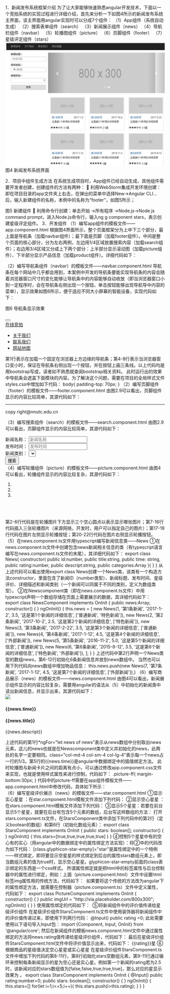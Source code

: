 1．新闻发布系统框架介绍
为了让大家能够快速熟悉angular开发技术，下面以一个竞拍系统的实现过程进行详细介绍，首先来分析一下如图4所示的新闻发布系统主界面，该主界面用angular实现时可以分成7个组件：
（1）App组件（系统自动生成）
（2）搜索表单组件（search）
（3）新闻展示组件（news）
（4）导航栏组件（navbar）
（5）轮播图组件（picture）
（6）页脚组件（footer）
（7）星级评定组件（stars）
 ![](/assets/24.JPG)
图4 新闻发布系统界面

2．项目中组件生成方法
在系统生成项目时，App组件已经自动生成，其他组件需要开发者创建，创建组件的方法有两种：
	利用WebStorm集成开发环境创建：即在项目目录的app文件夹上右击，在弹出的菜单中选择New→Angular CLI…后，输入新建组件的名称，本例中的名称为“footer”，如图5所示；
 
图5 新建组件
	利用命令行创建：单击开始 →所有程序 →Node.js→Node.js command prompt，进入Node.js命令行，输入ng  g component stars，表示创建星级评定组件。
3．开发组件
（1）编写app组件的模板文件——app.component.html
根据图4界面所示，整个页面框架分为上中下三个部分，最上面是导航条（加载navbar组件）；最下面是页脚（加载footer组件）。中间是整个页面的核心部分，分为左右两例，左边用1/4区域放置搜索内容（加载search组件）；右边用3/4区域又分成上下两个部分：上半部分显示滚动图（加载picture组件）、下半部分显示产品信息（加载product组件）。详细代码如下：
<app-navbar></app-navbar>
<div class="container">
  <div class="row">
      <div class="col-md-3">
          <app-search></app-search>
      </div>
      <div class="col-md-9">
          <div class="row">
              <app-picture></app-picture>
          </div>
          <div class="row">
              <app-product></app-product>
          </div>
      </div>
  </div>
</div>
<app-footer></app-footer>
（2）编写导航条组件（navbar）的模板文件——navbar.component.html
导航条在每个网站中几乎都会用到，本案例中开发的导航条要能实现导航条的内容会随着浏览器窗口尺寸的变化能够让导航条中的内容能够自动收放（即当浏览器窗口小到一定程序时，会在导航条右侧出现一个按钮，单击按钮能够出现导航导中内容的菜单），显示效果如图6所示，便于适应不同大小屏幕的智能设备，实现代码如下：
 
图6 导航条显示效果
<nav class="navbar navbar-inverse navbar-fixed-top">
<div class="container">
        <div class="nav-header">
            <button type="button" class="navbar-toggle" data-toggle="collapse" data-target=".navbb">
                <span class="icon-bar"></span>
                <span class="icon-bar"></span>
                <span class="icon-bar"></span>
            </button>
        </div>
        <div class="navbar-header">
            <a class="navbar-brand" href="#">在线竞拍</a>
        </div>
        <div class="collapse navbar-collapse navbb">
            <ul class="nav navbar-nav">
                <li><a href="#">关于我们</a></li>
                <li><a href="#">联系我们</a></li>
                <li><a href="#">网站地图</a></li>
            </ul>
        </div>
    </div>
</nav>
第1行表示在加载一个固定在浏览器上方边缘的导航条；第4-8行表示当浏览器窗口变小时，保证在导航条右侧出现一个按钮，并在按钮上画三条线。以上代码均是用bootstrap写成，读者如不熟悉就查阅bootstrap相关资料。
此时运行出的效果中导航条会遮盖下面模块的内容。为了解决这个问题，需要在项目的全局样式文件styles.css中增加如下代码：
body{
    padding-top: 70px;
}
（2）编写页脚组件（footer）的模板文件——footer.component.html
由图2.9可以看出，页脚组件显示的内容比较简单，其源代码如下：
<div class="container">
  <hr>
  <footer>
    <div class="row">
      <div class="col-lg-12">
        <p> copy right@nnutc.edu.cn </p>
      </div>
   </div>
 </footer>
</div>

（3）编写搜索组件（search）的模板文件——search.component.html
由图2.9可以看出，页脚组件显示的内容比较简单，其源代码如下：
<form name="searchForm" role="form">
  <div class="form-group">
    <label for="newsTitle">新闻名称：</label>
    <input type="text" id="newsTitle" placeholder="新闻名称" class="form-control">
  </div>
  <div class="form-group">
    <label for="newsPrice">发布时间：</label>
    <input type="number" id="newsPrice" placeholder="发布时间" class="form-control">
  </div>
  <div class="form-group">
    <label for="newsCatgoery">新闻类别：</label>
    <select   id="newsCatgoery"  class="form-control"></select>
  </div>
  <div class="form-group">
    <button type="submit" class="btn btn-promary btn-block">搜索</button>
  </div>
</form>
（4）编写轮播组件（picture）的模板文件——picture.component.html
由图4可以看出，轮播组件显示的内容比较复杂，其源代码如下：
<div class="carousel slide" data-ride="carousel">
    <ol class="carousel-indicators">
        <li class="active"></li>
        <li></li>
        <li></li>
    </ol>
    <div class="carousel-inner">
        <div class="item active">
            <img class="slide-image" src="http://via.placeholder.com/800x300" alt="">
        </div>
        <div class="item">
            <img class="slide-image" src="http://via.placeholder.com/800x300" alt="">
        </div>
        <div class="item">
            <img class="slide-image" src="http://via.placeholder.com/800x300" alt="">
        </div>
        <a class="left carousel-control" href="javascript:$('.carousel').carousel('prev')">
            <span class="glyphicon glyphicon-chevron-left"></span>
        </a>
        <a class="right carousel-control" href="javascript:$('.carousel').carousel('next')">
            <span class="glyphicon glyphicon-chevron-right"></span>
        </a>
    </div>
</div>
第2-6行代码是在轮播图片下方显示三个空心圆点以表示显示哪张图片；第7-16行代码插入三张轮播图片（来源网络，开发时，用户可以指定自己的图片）；第17-19行代码在图片左侧显示轮播按钮；第20-22行代码在图片右侧显示轮播按钮。
（5）在news.component.ts文件用typescript编写新闻信息类——News
①在news.component.ts文件中创建包含news新闻相关信息的类（有typescript语言编写在news.component.ts文件的末尾），其详细代码如下：
export class News{
  constructor(
      public id:number,
      public title:string,
      public time: string,
      public rating:number,
      public descript:string,
      public categories:Array<string>
  ){    
  }
}
从上述代码可以看出使用export class News创建一个News类，该类有一个构造方法constructor，里面包含了新闻ID（number类型）、新闻标题、发布时间、星级评价、详细描述和新闻类别（一个新闻可以同属于不同的类别，定义为数组类型）。
②在Newscomponent类（即在news.component.ts文件）中用typescript声明一个数组存储在页面上需要展示的数据，其详细代码如下：
export class NewsComponent implements OnInit {
  public  news:Array<News>;
  constructor() { }
  ngOnInit() {
   this.news = [
      new News(1, '第1条新闻', '2017-1-2', 3.5, '这是第1个新闻的详细信息', ['普通新闻', '特色新闻']),
      new News(2, '第2条新闻', '2017-10-2', 2.5, '这是第2个新闻的详细信息', ['特色新闻']),
      new News(3, '第3条新闻', '2017-2-22', 3.5, '这是第3个新闻的详细信息', ['普通新闻']),
      new News(4, '第4条新闻', '2017-1-12', 4.5, '这是第4个新闻的详细信息', ['外部新闻']),
      new News(5, '第5条新闻', '2016-11-2', 5.0, '这是第5个新闻的详细信息', ['普通新闻']),
      new News(6, '第6条新闻', '2015-8-12', 3.5, '这是第6个新闻的详细信息', ['特色新闻', '外部新闻']),
    ];  }
}
上述代码中第2行声明一个News类型的数组news，第6-12行初始化6条新闻信息并放到news数组中。
当然也可以用下列代码向news数组中增加物品信息：
this.news.push(new News(7, '第7条新闻', '2017-1-12', 4.5, '这是第7个新闻的详细信息', ['外部新闻']),)
（6）编写商品展示（news）的模板文件——news.component.html
由图4可以看出，新闻展示组件显示的内容比较复杂，需要用angular的语法从（5）中初始化的新闻类中读出新闻信息，并显示出来，其源代码如下：
<div *ngFor="let news of news" class="col-md-4 col-sm-4 col-lg-4">
    <div class="thumbnail">
        <img src="http://via.placeholder.com/320x150">
        <div class="caption">
            <h4 class="pull-right">{{news.time}}</h4>
            <h4><a>{{news.title}}</a></h4>
            <p>{{news.descript}}</p>
        </div>
        <div>
            <app-stars></app-stars>
        </div>
    </div>
</div>
上述代码的第1行*ngFor="let news of news"表示从news数组中分别取出news元素，这儿的news也就是在Newscomponent类中定义并初始化的news，此两处的名字一定要相同。class="col-md-4 col-sm-4 col-lg-4"表示每一个news占一行的1/3。第5行的{{news.time}}是angular中数据绑定中的插值绑定方法。
此时轮播图与新闻卡片之间的距离有点小，可以通过修改app.component.css文件来实现，也就是使用样式属性来进行控制，代码如下：
.picture-ff{
    margin-bottom:30px;
}
代码中的picture-ff需要在app组件模板文件——app.component.html中修改代码，具体如下所示：
<div class="row picture-ff">
     <app-picture></app-picture>
</div>
（6）编写星级评价展示（news）的模板文件——star.component.html
①显示实心星星 ：在star.component.html模板文件添加下列代码：
<span class="glyphicon glyphicon-star"></span>
②显示空心星星 ：在stars.component.html模板文件添加下列代码：
<span class="glyphicon glyphicon-star glyphicon-star-empty"></span>
③显示5个星星：若要在前台显示5个星星，就要在后台有包含5个元素的数组，后台写这样数组的方法：
打开stars.component.ts文件，在StarsComponent类中添加下列代码中的第2行（定义boolean的数组）和第6行（初始化数组元素）：
export class StarsComponent implements OnInit {
    public stars: boolean[];
    constructor() {
    }
    ngOnInit() {
        this.stars=[true,true,true,true,true]
    }
}
④控制5个星星中有的空心有的实心（用angular中的数据绑定中的属性绑定方法实现）：将②中的代码改为如下代码：
<span *ngFor="let star of stars" class="glyphicon glyphicon-star" [class.glyphicon-star-empty]="star"></span>
[class.glyphicon-star-empty]="star"是属性绑定中的一个特例——样式绑定，即将要显示空星星的样式绑定到后台的属性stars数组元素上，即当数组元素的值为true时，显示空心星星。glyphicon-star-empty前面的class表示绑定的东西是一个css样式。
所谓属性绑定就是把html中的标签属性与后台控制器中的属性进行绑定，例如：上面（picture.component.html）文件中设置html标签img属性用的传统方法，代码如下：
<img class="slide-image" src="http://via.placeholder.com/800x300" alt="">
如果要将这个传统的方法改为angular下的属性绑定方法，就需要在控制器（picture.component.ts）文件中定义属性，代码如下：
export class PictureComponent implements OnInit {
    constructor() {
    }
    public imgUrl = "http://via.placeholder.com/800x300";
    ngOnInit() {
    }
}
使用属性绑定的代码如下：
<img class="slide-image" [src]=imgUrl alt="">
⑤将新闻组件中的评价值传递给星级评价组件
在星级评价组件StarsComponent.ts文件中使用装饰器将新闻组件中的评价值传递过来，即使用下列两行代码：
@Input()
public rating =0;
此处需要使用以下语句导入Input包：
import {Component, Input, OnInit} from '@angular/core';
然后在新闻组件的模板news.component.html文件中通过属性绑定的方法将news.rating值传递给星级评价组件，代码如下：
<app-stars [rating]="news.rating"  ></app-stars>
最后在星级评价组件StarsComponent.html文件中将评价值显示出来，代码如下：
<span >{{rating}}星</span>
⑥根据商品的星级值决定空心星星或实心星星
在星级评价组件StarsComponent.ts文件中增加下列代码的第8-11行，第8行初始化stars空数组元素，第9-11行通过循环来控制每条新闻显示的星为空心还是实心星。例如第一个新闻的rating若为2.5时，该新闻对应的stars数组值为[false,false,true,true,true]，那么对应的星显示效果为 。
export class StarsComponent implements OnInit {
    @Input()
    public rating:number=0;
    public stars: boolean[];
    constructor() {
    }
    ngOnInit() {
        this.stars=[]
        for(let i=1;i<=5;i++){
            this.stars.push(i>this.rating);
        }
    }
}

